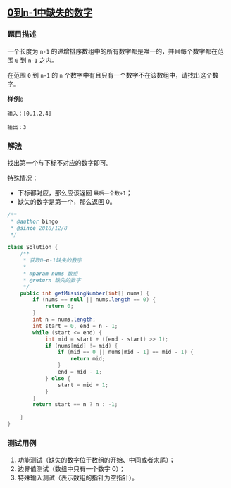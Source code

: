## [0到n-1中缺失的数字](https://www.acwing.com/problem/content/64/)

### 题目描述
一个长度为 `n-1` 的递增排序数组中的所有数字都是唯一的，并且每个数字都在范围 `0` 到 `n-1` 之内。

在范围 `0` 到 `n-1` 的 `n` 个数字中有且只有一个数字不在该数组中，请找出这个数字。

**样例**e
```
输入：[0,1,2,4]

输出：3
```

### 解法
找出第一个与下标不对应的数字即可。

特殊情况：
- 下标都对应，那么应该返回 `最后一个数+1`；
- 缺失的数字是第一个，那么返回 0。


```java
/**
 * @author bingo
 * @since 2018/12/8
 */

class Solution {
    /**
     * 获取0~n-1缺失的数字
     *
     * @param nums 数组
     * @return 缺失的数字
     */
    public int getMissingNumber(int[] nums) {
        if (nums == null || nums.length == 0) {
            return 0;
        }
        int n = nums.length;
        int start = 0, end = n - 1;
        while (start <= end) {
            int mid = start + ((end - start) >> 1);
            if (nums[mid] != mid) {
                if (mid == 0 || nums[mid - 1] == mid - 1) {
                    return mid;
                }
                end = mid - 1;
            } else {
                start = mid + 1;
            }
        }
        return start == n ? n : -1;

    }
}
```

### 测试用例
1. 功能测试（缺失的数字位于数组的开始、中间或者末尾）；
2. 边界值测试（数组中只有一个数字 0）；
3. 特殊输入测试（表示数组的指针为空指针）。